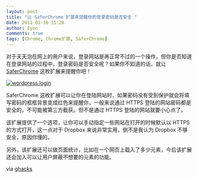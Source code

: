 ```yaml
---
layout: post
title: "让 SaferChrome 扩展来提醒你的登录密码是否安全 "
date: 2011-01-16 15:20
author: Eyon
comments: true
tags: [Chrome, Chrome扩展, SaferChrome]
---
```

对于天天泡在网上的用户来说，登录网站是再正常不过的一个操作，但你是否知道在登录网站的过程中，登录密码是否安全呢？如果你不知道的话，就让 [SaferChrome](https://chrome.google.com/extensions/detail/lgpkjjingioekjianemgdobchenebhek?hl=en#) 这枚扩展来提醒你吧！

<a href="http://img.chromi.org/2011/01/wordpress-login.png">![](http://img.chromi.org/2011/01/wordpress-login.png "wordpress login")</a>

SaferChrome 这枚扩展可以让你在登陆网站时，如果密码没有受到保护就会将填写密码的框框背景变成红色来提醒你，一般来说通过 HTTPS 登陆的网站密码都是安全的，不可能被第三方截获。但不是通过 HTTPS 登陆的网站就要小心点了。

该扩展提供了一个选项，让你可以手动指定一些网站在打开的时候默认以 HTTPS 的方式打开，这一点对于 Dropbox 来说非常实用，倒不是我认为 Dropbox 不够安全，原因你懂的。

另外，该扩展还可以做页面统计，比如在一个网页上载入了多少元素，今后该扩展还会加入可以让用户屏蔽不想要的元素的功能。

via [ghacks](http://www.ghacks.net/2011/01/14/saferchrome-protects-chrome-users-against-man-in-the-middle-attacks-improves-security/)
